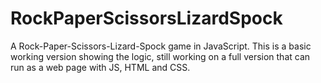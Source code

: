 # RockPaperScissorsLizardSpock
A Rock-Paper-Scissors-Lizard-Spock game in JavaScript. This is a basic working version showing the logic, still working on a full version that can run as a web page with JS, HTML and CSS.
